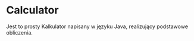 # Calculator

Jest to prosty Kalkulator napisany w języku Java, realizujący podstawowe obliczenia. 
